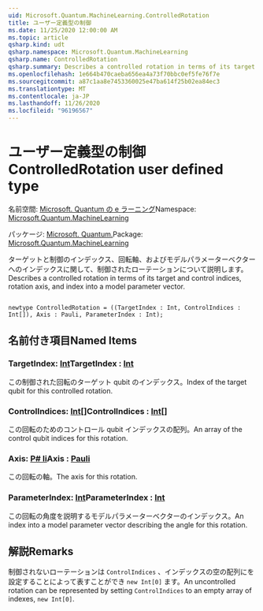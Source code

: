 ```yaml
---
uid: Microsoft.Quantum.MachineLearning.ControlledRotation
title: ユーザー定義型の制御
ms.date: 11/25/2020 12:00:00 AM
ms.topic: article
qsharp.kind: udt
qsharp.namespace: Microsoft.Quantum.MachineLearning
qsharp.name: ControlledRotation
qsharp.summary: Describes a controlled rotation in terms of its target and control indices, rotation axis, and index into a model parameter vector.
ms.openlocfilehash: 1e664b470caeba656ea4a73f70bbc0ef5fe76f7e
ms.sourcegitcommit: a87c1aa8e7453360025e47ba614f25b02ea84ec3
ms.translationtype: MT
ms.contentlocale: ja-JP
ms.lasthandoff: 11/26/2020
ms.locfileid: "96196567"
---
```

# <a name="controlledrotation-user-defined-type"></a><span data-ttu-id="fd262-102">ユーザー定義型の制御</span><span class="sxs-lookup"><span data-stu-id="fd262-102">ControlledRotation user defined type</span></span>

<span data-ttu-id="fd262-103">名前空間: [Microsoft. Quantum の e ラーニング](xref:Microsoft.Quantum.MachineLearning)</span><span class="sxs-lookup"><span data-stu-id="fd262-103">Namespace: [Microsoft.Quantum.MachineLearning](xref:Microsoft.Quantum.MachineLearning)</span></span>

<span data-ttu-id="fd262-104">パッケージ: [Microsoft. Quantum.](https://nuget.org/packages/Microsoft.Quantum.MachineLearning)</span><span class="sxs-lookup"><span data-stu-id="fd262-104">Package: [Microsoft.Quantum.MachineLearning](https://nuget.org/packages/Microsoft.Quantum.MachineLearning)</span></span>


<span data-ttu-id="fd262-105">ターゲットと制御のインデックス、回転軸、およびモデルパラメーターベクターへのインデックスに関して、制御されたローテーションについて説明します。</span><span class="sxs-lookup"><span data-stu-id="fd262-105">Describes a controlled rotation in terms of its target and control indices, rotation axis, and index into a model parameter vector.</span></span>

```qsharp

newtype ControlledRotation = ((TargetIndex : Int, ControlIndices : Int[]), Axis : Pauli, ParameterIndex : Int);
```



## <a name="named-items"></a><span data-ttu-id="fd262-106">名前付き項目</span><span class="sxs-lookup"><span data-stu-id="fd262-106">Named Items</span></span>

### <a name="targetindex--int"></a><span data-ttu-id="fd262-107">TargetIndex: [Int](xref:microsoft.quantum.lang-ref.int)</span><span class="sxs-lookup"><span data-stu-id="fd262-107">TargetIndex : [Int](xref:microsoft.quantum.lang-ref.int)</span></span>

<span data-ttu-id="fd262-108">この制御された回転のターゲット qubit のインデックス。</span><span class="sxs-lookup"><span data-stu-id="fd262-108">Index of the target qubit for this controlled rotation.</span></span>
### <a name="controlindices--int"></a><span data-ttu-id="fd262-109">ControlIndices: [Int](xref:microsoft.quantum.lang-ref.int)[]</span><span class="sxs-lookup"><span data-stu-id="fd262-109">ControlIndices : [Int](xref:microsoft.quantum.lang-ref.int)[]</span></span>

<span data-ttu-id="fd262-110">この回転のためのコントロール qubit インデックスの配列。</span><span class="sxs-lookup"><span data-stu-id="fd262-110">An array of the control qubit indices for this rotation.</span></span>
### <a name="axis--pauli"></a><span data-ttu-id="fd262-111">Axis: [P# li](xref:microsoft.quantum.lang-ref.pauli)</span><span class="sxs-lookup"><span data-stu-id="fd262-111">Axis : [Pauli](xref:microsoft.quantum.lang-ref.pauli)</span></span>

<span data-ttu-id="fd262-112">この回転の軸。</span><span class="sxs-lookup"><span data-stu-id="fd262-112">The axis for this rotation.</span></span>
### <a name="parameterindex--int"></a><span data-ttu-id="fd262-113">ParameterIndex: [Int](xref:microsoft.quantum.lang-ref.int)</span><span class="sxs-lookup"><span data-stu-id="fd262-113">ParameterIndex : [Int](xref:microsoft.quantum.lang-ref.int)</span></span>

<span data-ttu-id="fd262-114">この回転の角度を説明するモデルパラメーターベクターのインデックス。</span><span class="sxs-lookup"><span data-stu-id="fd262-114">An index into a model parameter vector describing the angle for this rotation.</span></span>

## <a name="remarks"></a><span data-ttu-id="fd262-115">解説</span><span class="sxs-lookup"><span data-stu-id="fd262-115">Remarks</span></span>

<span data-ttu-id="fd262-116">制御されないローテーションは `ControlIndices` 、インデックスの空の配列にを設定することによって表すことができ `new Int[0]` ます。</span><span class="sxs-lookup"><span data-stu-id="fd262-116">An uncontrolled rotation can be represented by setting `ControlIndices` to an empty array of indexes, `new Int[0]`.</span></span>